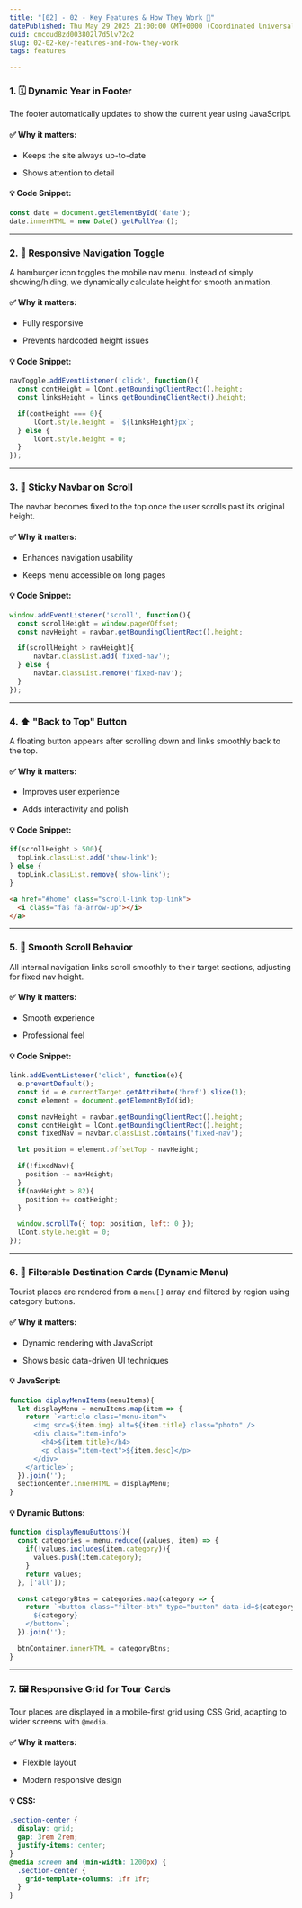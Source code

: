 ```yaml
---
title: "[02] - 02 - Key Features & How They Work 🚀"
datePublished: Thu May 29 2025 21:00:00 GMT+0000 (Coordinated Universal Time)
cuid: cmcoud8zd003802l7d5lv72o2
slug: 02-02-key-features-and-how-they-work
tags: features

---
```


### 1\. 🗓️ **Dynamic Year in Footer**

The footer automatically updates to show the current year using JavaScript.

#### ✅ Why it matters:

* Keeps the site always up-to-date
    
* Shows attention to detail
    

#### 💡 Code Snippet:

```js
const date = document.getElementById('date');
date.innerHTML = new Date().getFullYear();
```

---

### 2\. 🍔 **Responsive Navigation Toggle**

A hamburger icon toggles the mobile nav menu. Instead of simply showing/hiding, we dynamically calculate height for smooth animation.

#### ✅ Why it matters:

* Fully responsive
    
* Prevents hardcoded height issues
    

#### 💡 Code Snippet:

```js
navToggle.addEventListener('click', function(){
  const contHeight = lCont.getBoundingClientRect().height;
  const linksHeight = links.getBoundingClientRect().height;

  if(contHeight === 0){
      lCont.style.height = `${linksHeight}px`;
  } else {
      lCont.style.height = 0;
  }
});
```

---

### 3\. 📌 **Sticky Navbar on Scroll**

The navbar becomes fixed to the top once the user scrolls past its original height.

#### ✅ Why it matters:

* Enhances navigation usability
    
* Keeps menu accessible on long pages
    

#### 💡 Code Snippet:

```js
window.addEventListener('scroll', function(){
  const scrollHeight = window.pageYOffset;
  const navHeight = navbar.getBoundingClientRect().height;

  if(scrollHeight > navHeight){
      navbar.classList.add('fixed-nav');
  } else {
      navbar.classList.remove('fixed-nav');
  }
});
```

---

### 4\. ⬆️ **"Back to Top" Button**

A floating button appears after scrolling down and links smoothly back to the top.

#### ✅ Why it matters:

* Improves user experience
    
* Adds interactivity and polish
    

#### 💡 Code Snippet:

```js
if(scrollHeight > 500){
  topLink.classList.add('show-link');
} else {
  topLink.classList.remove('show-link');
}
```

```html
<a href="#home" class="scroll-link top-link">
  <i class="fas fa-arrow-up"></i>
</a>
```

---

### 5\. 🎯 **Smooth Scroll Behavior**

All internal navigation links scroll smoothly to their target sections, adjusting for fixed nav height.

#### ✅ Why it matters:

* Smooth experience
    
* Professional feel
    

#### 💡 Code Snippet:

```js
link.addEventListener('click', function(e){
  e.preventDefault();
  const id = e.currentTarget.getAttribute('href').slice(1);
  const element = document.getElementById(id);

  const navHeight = navbar.getBoundingClientRect().height;
  const contHeight = lCont.getBoundingClientRect().height;
  const fixedNav = navbar.classList.contains('fixed-nav');

  let position = element.offsetTop - navHeight;

  if(!fixedNav){
    position -= navHeight;
  }
  if(navHeight > 82){
    position += contHeight;
  }

  window.scrollTo({ top: position, left: 0 });
  lCont.style.height = 0;
});
```

---

### 6\. 🧭 **Filterable Destination Cards (Dynamic Menu)**

Tourist places are rendered from a `menu[]` array and filtered by region using category buttons.

#### ✅ Why it matters:

* Dynamic rendering with JavaScript
    
* Shows basic data-driven UI techniques
    

#### 💡 JavaScript:

```js
function diplayMenuItems(menuItems){
  let displayMenu = menuItems.map(item => {
    return `<article class="menu-item">
      <img src=${item.img} alt=${item.title} class="photo" />
      <div class="item-info">
        <h4>${item.title}</h4>
        <p class="item-text">${item.desc}</p>
      </div>
    </article>`;
  }).join('');
  sectionCenter.innerHTML = displayMenu;
}
```

#### 💡 Dynamic Buttons:

```js
function displayMenuButtons(){
  const categories = menu.reduce((values, item) => {
    if(!values.includes(item.category)){
      values.push(item.category);
    }
    return values;
  }, ['all']);

  const categoryBtns = categories.map(category => {
    return `<button class="filter-btn" type="button" data-id=${category}>
      ${category}
    </button>`;
  }).join('');

  btnContainer.innerHTML = categoryBtns;
}
```

---

### 7\. 🖼️ **Responsive Grid for Tour Cards**

Tour places are displayed in a mobile-first grid using CSS Grid, adapting to wider screens with `@media`.

#### ✅ Why it matters:

* Flexible layout
    
* Modern responsive design
    

#### 💡 CSS:

```css
.section-center {
  display: grid;
  gap: 3rem 2rem;
  justify-items: center;
}
@media screen and (min-width: 1200px) {
  .section-center {
    grid-template-columns: 1fr 1fr;
  }
}
```